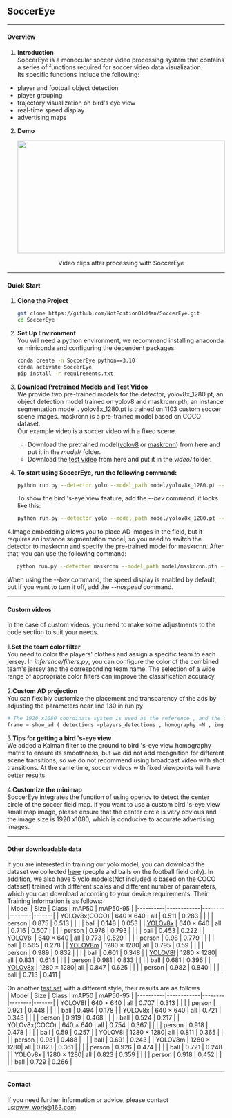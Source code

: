 ## SoccerEye

---

#### Overview
1. **Introduction**  
SoccerEye is a monocular soccer video processing system that contains a series of functions required for soccer video data visualization.  
Its specific functions include the following:
 * player and football object detection
 * player grouping
 * trajectory visualization on bird's eye view
 * real-time speed display
 * advertising maps


 
2. **Demo**
   
   <div align=center>
   <img src="https://github.com/WWandP/SoccerEye/blob/main/demo/demo.gif" width="480" height="260">
   </div>
   <p align="center">
    Video clips after processing with SoccerEye
   </p>  
   
---

#### Quick Start

1. **Clone the Project**

   ```bash
   git clone https://github.com/NotPostionOldMan/SoccerEye.git
   cd SoccerEye
2. **Set Up Environment**  
   You will need a python environment, we recommend installing anaconda or miniconda and configuring the dependent packages.
   ```bash
   conda create -n SoccerEye python==3.10
   conda activate SoccerEye
   pip install -r requirements.txt
4. **Download Pretrained Models and Test Video**  
   We provide two pre-trained models for the detector, yolov8x_1280.pt, an object detection model trained on yolov8 and maskrcnn.pth, an instance segmentation model . yolov8x_1280.pt is trained on 1103 custom soccer scene images. maskrcnn is a pre-trained model based on COCO dataset.  
Our example video is a soccer video with a fixed scene.  

   * Download the pretrained model([yolov8](https://drive.google.com/file/d/1CxbNcKDag-Z4B5Ez8XmlFvaGgZVlFdzi/view?usp=drive_link) or [maskrcnn](https://drive.google.com/file/d/1PpIXoDwLi-FuBFAVUsIwh0Ljm93JiQaH/view?usp=drive_link)) from here and put it in the *model/* folder.  
   * Download the [test video](https://drive.google.com/file/d/1DszEnRSF5E6NpWvgneFxHAlaP8dxFIsm/view?usp=drive_link) from here and  put it in the *video/* folder.   
3. **To start using SoccerEye, run the following command:**
   ```bash
   python run.py --detector yolo --model_path model/yolov8x_1280.pt --video video/video.avi
   ```
   To show the bird 's-eye view feature, add the *--bev* command, it looks like this:
   ```bash
   python run.py --detector yolo --model_path model/yolov8x_1280.pt --video video/video.avi --bev
   ```
4.Image embedding allows you to place AD images in the field, but it requires an instance segmentation model, so you need to switch the detector to maskrcnn and specify the pre-trained model for maskrcnn. After that, you can use the following command:  
```bash
   python run.py --detector maskrcnn --model_path model/maskrcnn.pth --video video/video.avi --bev --ad
```
When using the *--bev* command, the speed display is enabled by default, but if you want to turn it off, add the *--nospeed* command.  

---  
#### Custom videos
In the case of custom videos, you need to make some adjustments to the code section to suit your needs.  
<br>
1.**Set the team color filter**  
   You need to color the players' clothes and assign a specific team to each jersey. In *inference/filters.py*, you can configure the color of the combined team's jersey and the corresponding team name.
The selection of a wide range of appropriate color filters can improve the classification accuracy.    
<br>
2.**Custom AD projection**    
You can flexibly customize the placement and transparency of the ads by adjusting the parameters near line 130 in run.py  
   ```python
   # The 1920 x1080 coordinate system is used as the reference , and the origin is in the upper left corner
   frame = show_ad ( detections =players_detections , homography =M , img =frame , ad_img = ad , coord =(800 , 400) ,alpha =0.3)
   ```

3.**Tips for getting a bird 's-eye view**  
We added a Kalman filter to the ground to bird 's-eye view homography matrix to ensure its smoothness, but we did not add recognition for different scene transitions, so we do not recommend using broadcast video with shot transitions. At the same time, soccer videos with fixed viewpoints will have better results.  
<br>
4.**Customize the minimap**  
SoccerEye integrates the function of using opencv to detect the center circle of the soccer field map. If you want to use a custom bird 's-eye view small map image, please ensure that the center circle is very obvious and the image size is 1920 x1080, which is conducive to accurate advertising images.

---
#### Other downloadable data  
If you are interested in training our yolo model, you can download the dataset we collected [here](https://drive.google.com/file/d/1RHDHztUHho1zP1sKJXts1UxoFtrB2uFz/view?usp=drive_link) (people and balls on the football field only). In addition, we also have 5 yolo models(Not included is based on the COCO dataset) trained with different scales and different number of parameters, which you can download according to your device requirements. Their Training information is as follows:  
| Model    | Size       | Class  | mAP50  | mAP50-95 |
|----------|------------|--------|--------|-------|
| YOLOv8x(COCO)  | 640 × 640  | all    | 0.511  | 0.283 |
|          |            | person | 0.875  | 0.513 |
|          |            | ball   | 0.148  | 0.053 |
| [YOLOv8x](https://drive.google.com/file/d/1hHgq_yD_AA2ioHVIidB4FfMyZYpZxRO1/view?usp=drive_link)  | 640 × 640  | all    | 0.716  | 0.507 |
|          |            | person | 0.978  | 0.793 |
|          |            | ball   | 0.453  | 0.222 |
| [YOLOV8l](https://drive.google.com/file/d/1-VRIjoJcjY4_D_MHOcIGgxHVmB_pid1r/view?usp=drive_link)  | 640 × 640  | all    | 0.773  | 0.529 |
|          |            | person | 0.98   | 0.779 |
|          |            | ball   | 0.565  | 0.278 |
| [YOLOV8m](https://drive.google.com/file/d/1hHgq_yD_AA2ioHVIidB4FfMyZYpZxRO1/view?usp=drive_link)  | 1280 × 1280| all    | 0.795  | 0.59  |
|          |            | person | 0.989  | 0.832 |
|          |            | ball   | 0.601  | 0.348 |
| [YOLOV8l](https://drive.google.com/file/d/1z27p0vS5VHydnWP6opyz_fRn-NnyCpgs/view?usp=drive_link)  | 1280 × 1280| all    | 0.831  | 0.614 |
|          |            | person | 0.981  | 0.833 |
|          |            | ball   | 0.681  | 0.396 |
| [YOLOv8x](https://drive.google.com/file/d/1CxbNcKDag-Z4B5Ez8XmlFvaGgZVlFdzi/view?usp=drive_link)  | 1280 × 1280| all    | 0.847  | 0.625 |
|          |            | person | 0.982  | 0.840 |
|          |            | ball   | 0.713  | 0.411 |  

On another [test set](https://drive.google.com/file/d/1g4QTyTjOm7cx0VP_oAAi0NidJPxwFFdm/view?usp=drive_link) with a different style, their results are as follows  
| Model    | Size       | Class  | mAP50  | mAP50-95 |
|----------|------------|--------|--------|-------|
| YOLOV8l  | 640 × 640  | all    | 0.707  | 0.313 |
|          |            | person | 0.921  | 0.448 |
|          |            | ball   | 0.494  | 0.178 |
| YOLOv8x  | 640 × 640  | all    | 0.721  | 0.343 |
|          |            | person | 0.919  | 0.468 |
|          |            | ball   | 0.524  | 0.217 |
| YOLOv8x(COCO)  | 640 × 640  | all    | 0.754  | 0.367 |
|          |            | person | 0.918  | 0.478 |
|          |            | ball   | 0.59   | 0.257 |
| YOLOV8l  | 1280 × 1280| all    | 0.811  | 0.365 |
|          |            | person | 0.931  | 0.488 |
|          |            | ball   | 0.691  | 0.243 |
| YOLOV8m  | 1280 × 1280| all    | 0.823  | 0.361 |
|          |            | person | 0.926  | 0.474 |
|          |            | ball   | 0.721  | 0.248 |
| YOLOv8x  | 1280 × 1280| all    | 0.823  | 0.359 |
|          |            | person | 0.918  | 0.452 |
|          |            | ball   | 0.729  | 0.266 |

---  
#### Contact
 If you need further information or advice, please contact us:[pww_work@163.com](pww_work@163.com)







